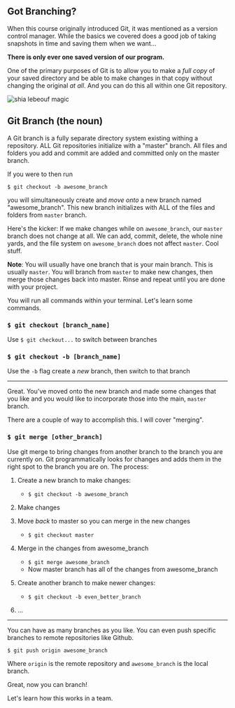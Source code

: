 ## Got Branching?

When this course originally introduced Git, it was mentioned as a version control manager. While the basics we covered does a good job of taking snapshots in time and saving them when we want...

**There is only ever one saved version of our program.**

One of the primary purposes of Git is to allow you to make a _full copy_ of your saved directory and be able to make changes in that copy without changing the original _at all_. And you can do this all within one Git repository.

![shia lebeouf magic](https://media.giphy.com/media/ujUdrdpX7Ok5W/giphy.gif)

## Git Branch (the noun)

A Git branch is a fully separate directory system existing withing a repository. ALL Git repositories initialize with a "master" branch. All files and folders you add and commit are added and committed only on the master branch.

If you were to then run

`$ git checkout -b awesome_branch`

you will simultaneously create and _move onto_ a new branch named "awesome_branch". This new branch initializes with ALL of the files and folders from `master` branch.

Here's the kicker: If we make changes while on `awesome_branch`, our `master` branch does not change at all. We can add, commit, delete, the whole nine yards, and the file system on `awesome_branch` does not affect `master`. Cool stuff.

**Note**: You will usually have one branch that is your main branch. This is usually `master`. You will branch from `master` to make new changes, then merge those changes back into master. Rinse and repeat until you are done with your project.

You will run all commands within your terminal. Let's learn some commands.

### `$ git checkout [branch_name]`

Use `$ git checkout...` to switch between branches

### `$ git checkout -b [branch_name]`

Use the `-b` flag create a _new_ branch, then switch to that branch

<hr>

Great. You've moved onto the new branch and made some changes that you like and you would like to incorporate those into the main, `master` branch.

There are a couple of way to accomplish this. I will cover "merging".

### `$ git merge [other_branch]`

Use git merge to bring changes from another branch to the branch you are currently on. Git programmatically looks for changes and adds them in the right spot to the branch you are on. The process:

1. Create a new branch to make changes:
    - `$ git checkout -b awesome_branch`

2. Make changes

3. Move _back_ to master so you can merge in the new changes
    - `$ git checkout master`

4. Merge in the changes from awesome_branch
    - `$ git merge awesome_branch`
    - Now master branch has all of the changes from awesome_branch

5. Create another branch to make newer changes:
    - `$ git checkout -b even_better_branch`

6. ...

<hr>

You can have as many branches as you like. You can even push specific branches to remote repositories like Github.

`$ git push origin awesome_branch`

Where `origin` is the remote repository and `awesome_branch` is the local branch.

Great, now you can branch!

<p class="closing">Let's learn how this works in a team.</p>